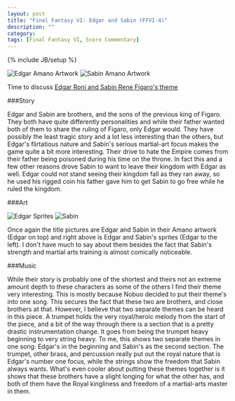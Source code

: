 ```yaml
---
layout: post
title: "Final Fantasy VI: Edgar and Sabin (FFVI-4)"
description: ""
category: 
tags: [Final Fantasy VI, Score Commentary]
---
```

{% include JB/setup %}

![Edgar Amano Artwork](http://images.wikia.com/finalfantasy/images/d/d4/Edgar.jpg) ![Sabin Amano Artwork](http://images.wikia.com/finalfantasy/images/1/12/AmanoSabin.jpg) 

Time to discuss [Edgar Roni and Sabin Rene Figaro's theme](http://www.youtube.com/watch?v=BIPh8eJ4AD8)

###Story

Edgar and Sabin are brothers, and the sons of the previous king of Figaro. They both have quite differently personalities and while their father wanted both of them to share the ruling of Figaro, only Edgar would. They have possibly the least tragic story and a lot less interesting than the others, but Edgar's flirtatious nature and Sabin's serious martial-art focus makes the game quite a bit more interesting. Their drive to hate the Empire comes from their father being poisoned during his time on the throne. In fact this and a few other reasons drove Sabin to want to leave their kingdom with Edgar as well. Edgar could not stand seeing their kingdom fall as they ran away, so he used his rigged coin his father gave him to get Sabin to go free while he ruled the kingdom. 

###Art

![Edgar Sprites](http://images.wikia.com/finalfantasy/images/b/ba/FF6EdgarSprites.PNG) ![Sabin](http://images.wikia.com/finalfantasy/images/e/e5/FF6SabinSprites.PNG)

Once again the title pictures are Edgar and Sabin in their Amano artwork (Edgar on top) and right above is Edgar and Sabin's sprites (Edgar to the left). I don't have much to say about them besides the fact that Sabin's strength and martial arts training is almost comically noticeable.

###Music

While their story is probably one of the shortest and theirs not an extreme amount depth to these characters as some of the others I find their theme very interesting. This is mostly because Nobuo decided to put their theme's into one song. This secures the fact that these two are brothers, and close brothers at that. However, I believe that two separate themes can be heard in this piece. A trumpet holds the very royal/heroic melody from the start of the piece, and a bit of the way through there is a section that is a pretty drastic instrumentation change. It goes from being the trumpet heavy beginning to very string heavy. To me, this shows two separate themes in one song: Edgar's in the beginning and Sabin's as the second section. The trumpet, other brass, and percussion really put out the royal nature that is Edgar's number one focus, while the strings show the freedom that Sabin always wants. What's even cooler about putting these themes together is it shows that these brothers have a slight longing for what the other has, and both of them have the Royal kingliness and freedom of a martial-arts master in them.